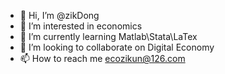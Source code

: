 - 👋 Hi, I’m @zikDong
- 👀 I’m interested in economics
- 🌱 I’m currently learning Matlab\Stata\LaTex
- 💞️ I’m looking to collaborate on Digital Economy
- 📫 How to reach me ecozikun@126.com

<!---
zikDong/zikDong is a ✨ special ✨ repository because its `README.md` (this file) appears on your GitHub profile.
You can click the Preview link to take a look at your changes.
--->
